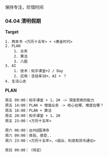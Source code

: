 保持专注，珍惜时间

### 04.04 清明假期

**Target**

	1. 两本书 <万历十五年> + <黄金时代>
	2. PLAN 
		1. 业务
		2. 算法
		3. 八股
	3. AI 
		1. 技术：知乎课堂+2 / Day
		2. 应用：含硅率10+、AI + ？
	4. 生活心态


**PLAN**

	周五 09:00｜知乎课堂 + 1，2H -> 深度思索的能力
	周五 14:00｜PLAN + 增值业务 -> 核心在哪、难度在哪？
	周五 16:00｜PLAN + 算法 
	周五 20:00｜知乎课堂 + 1，2H 
	周五 23:00｜<万历十五年>
	
	周六 06:00｜台州@国清寺
	周六 09:00｜体验，感受..
	周六 23:00｜<万历十五年>、<就业、利息和货币通论>
	
	周日 09:00｜（待定）
